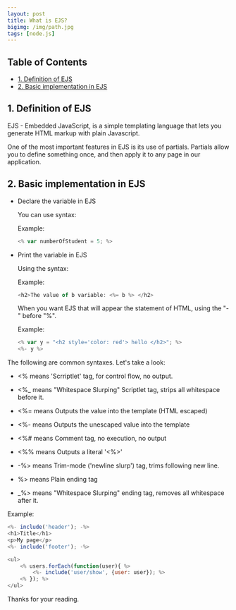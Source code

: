 ```yaml
---
layout: post
title: What is EJS?
bigimg: /img/path.jpg
tags: [node.js]
---
```


## Table of Contents
- [1. Definition of EJS](1-definition-of-ejs)
- [2. Basic implementation in EJS](#2-basic-implementation-in-ejs)


## 1. Definition of EJS
EJS - Embedded JavaScript, is a simple templating language that lets you generate HTML markup with plain Javascript.

One of the most important features in EJS is its use of partials. Partials allow you to define something once, and then apply it to any page in our application. 

## 2. Basic implementation in EJS
- Declare the variable in EJS
    
    You can use syntax: 

    Example: 
    ```Javascript
    <% var numberOfStudent = 5; %>
    ```

- Print the variable in EJS
  
    Using the syntax: 

    Example: 
    ```Javascript 
    <h2>The value of b variable: <%= b %> </h2>
    ```


    When you want EJS that will appear the statement of HTML, using the "-" before "%". 

    Example: 
    ```Javascript
    <% var y = "<h2 style='color: red'> hello </h2>"; %>
    <%- y %>
    ```

The following are common syntaxes. Let's take a look:

- <%    means 'Scrriptlet' tag, for control flow, no output. 

- <%_   means "Whitespace Slurping" Scriptlet tag, strips all whitespace before it. 

- <%=   means Outputs the value into the template (HTML escaped)

- <%-   means Outputs the unescaped value into the template

- <%#   means Comment tag, no execution, no output

- <%%   means Outputs a literal '<%>'

- -%>   means Trim-mode ('newline slurp') tag, trims following new line.
  
- %>    means Plain ending tag

- _%>   means "Whitespace Slurping" ending tag, removes all whitespace after it.

Example: 

```Javascript
<%- include('header'); -%>
<h1>Title</h1>
<p>My page</p>
<%- include('footer'); -%>
```

```Javascript
<ul>
    <% users.forEach(function(user){ %>
        <%- include('user/show', {user: user}); %>
    <% }); %>
</ul>
```

Thanks for your reading.